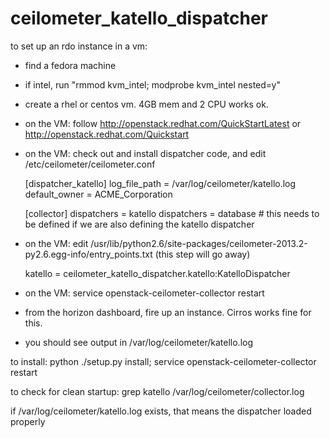ceilometer_katello_dispatcher
=============================

to set up an rdo instance in a vm:

 * find a fedora machine
 * if intel, run "rmmod kvm_intel; modprobe kvm_intel nested=y"
 * create a rhel or centos vm. 4GB mem and 2 CPU works ok.
 * on the VM: follow http://openstack.redhat.com/QuickStartLatest or http://openstack.redhat.com/Quickstart
 * on the VM: check out and install dispatcher code, and edit /etc/ceilometer/ceilometer.conf

    [dispatcher_katello]
    log_file_path = /var/log/ceilometer/katello.log
    default_owner = ACME_Corporation

    [collector]
    dispatchers = katello 
    dispatchers = database # this needs to be defined if we are also defining the katello dispatcher

 * on the VM: edit /usr/lib/python2.6/site-packages/ceilometer-2013.2-py2.6.egg-info/entry_points.txt (this step will go away)

    katello = ceilometer_katello_dispatcher.katello:KatelloDispatcher

 * on the VM: service openstack-ceilometer-collector restart
 * from the horizon dashboard, fire up an instance. Cirros works fine for this.
 * you should see output in /var/log/ceilometer/katello.log
 

to install: python ./setup.py install; service openstack-ceilometer-collector restart

to check for clean startup: grep katello /var/log/ceilometer/collector.log

if /var/log/ceilometer/katello.log exists, that means the dispatcher loaded properly
